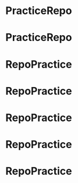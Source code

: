 # PracticeRepo
# PracticeRepo
# RepoPractice
# RepoPractice
# RepoPractice
# RepoPractice
# RepoPractice
